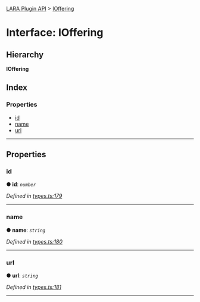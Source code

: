[LARA Plugin API](../README.md) > [IOffering](../interfaces/ioffering.md)

# Interface: IOffering

## Hierarchy

**IOffering**

## Index

### Properties

* [id](ioffering.md#id)
* [name](ioffering.md#name)
* [url](ioffering.md#url)

---

## Properties

<a id="id"></a>

###  id

**● id**: *`number`*

*Defined in [types.ts:179](../../../lara-typescript/src/plugin-api/types.ts#L179)*

___
<a id="name"></a>

###  name

**● name**: *`string`*

*Defined in [types.ts:180](../../../lara-typescript/src/plugin-api/types.ts#L180)*

___
<a id="url"></a>

###  url

**● url**: *`string`*

*Defined in [types.ts:181](../../../lara-typescript/src/plugin-api/types.ts#L181)*

___

